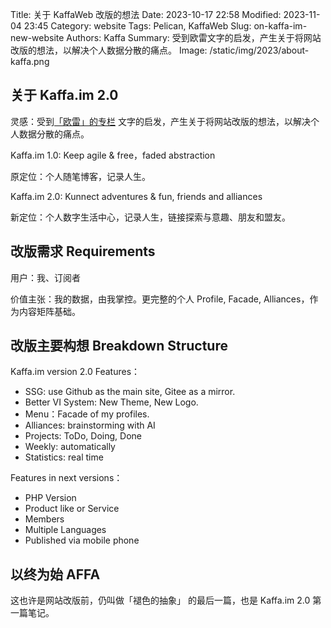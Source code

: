 Title: 关于 KaffaWeb 改版的想法
Date: 2023-10-17 22:58
Modified: 2023-11-04 23:45
Category: website
Tags: Pelican, KaffaWeb
Slug: on-kaffa-im-new-website
Authors: Kaffa
Summary: 受到欧雷文字的启发，产生关于将网站改版的想法，以解决个人数据分散的痛点。
Image: /static/img/2023/about-kaffa.png

## 关于 Kaffa.im 2.0

灵感：受到[「欧雷」的专栏](https://xiaobot.net/p/2bfree?refer=20ca5446-77f3-4250-b173-511673f42818)
文字的启发，产生关于将网站改版的想法，以解决个人数据分散的痛点。

Kaffa.im 1.0: Keep agile & free，faded abstraction

原定位：个人随笔博客，记录人生。

Kaffa.im 2.0: Kunnect adventures & fun, friends and alliances

新定位：个人数字生活中心，记录人生，链接探索与意趣、朋友和盟友。

## 改版需求 Requirements

用户：我、订阅者

价值主张：我的数据，由我掌控。更完整的个人 Profile, Facade, Alliances，作为内容矩阵基础。


## 改版主要构想 Breakdown Structure

Kaffa.im version 2.0 Features：

- SSG: use Github as the main site, Gitee as a mirror.
- Better VI System: New Theme, New Logo.
- Menu：Facade of my profiles.
- Alliances: brainstorming with AI
- Projects: ToDo, Doing, Done
- Weekly: automatically 
- Statistics: real time


Features in next versions：

- PHP Version
- Product like or Service
- Members
- Multiple Languages
- Published via mobile phone

## 以终为始 AFFA

这也许是网站改版前，仍叫做「褪色的抽象」 的最后一篇，也是 Kaffa.im 2.0 第一篇笔记。


